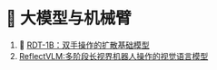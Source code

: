 # 🧠 大模型与机械臂

1. 🧠 [RDT-1B：双手操作的扩散基础模型](https://rdt-robotics.github.io/rdt-robotics/)
2. [ReflectVLM:多阶段长视界机器人操作的视觉语言模型](https://github.com/yunhaif/reflect-vlm)
